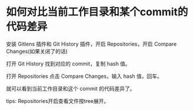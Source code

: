 # 如何对比当前工作目录和某个commit的代码差异

安装 Gitlens 插件和 Git History 插件，开启 Repositories，开启 Compare Changes(如果关闭了的话)

打开 Git History 找到对应的 commit，复制 hash 值。

打开 Repositories 点击 Compare Changes，输入 hash 值，回车。

就可以看到当前工作目录和这个 commit 的代码差异了。

tips: Repositories开启查看文件按tree展开。
